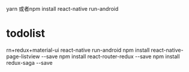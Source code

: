 yarn 或者npm install
react-native run-android
# todolist
rn+redux+material-ui
react-native run-android
npm install react-native-page-listview --save
npm install react-router-redux --save
npm install redux-saga --save
